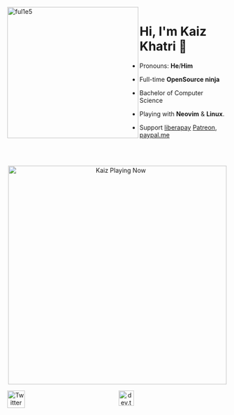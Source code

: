 <br />
<img src="https://github.com/ful1e5/ful1e5/blob/main/assets/lines.svg" align="left" width="300" alt="ful1e5"/>

# Hi, I'm Kaiz Khatri 👋

- Pronouns: **He**/**Him**

- Full-time **OpenSource ninja**

- Bachelor of Computer Science

- Playing with **Neovim** & **Linux**.

- Support [liberapay](https://liberapay.com/ful1e5) [Patreon](https://www.patreon.com/KaizKhatri), [paypal.me](https://www.paypal.com/paypalme/kaizkhatri)

<br />
<br />

<!-- Now Playing -->

<p align="center">
    <a href="https://kaiz.vercel.app/now-playing?open">
        <img src="https://kaiz.vercel.app/now-playing" width="500px" height="auto" alt="Kaiz Playing Now">
    </a>
</p>

<!-- Socials -->
<!-- Discord: https://discord.gg/2RjkTNK -->
<!-- Twitch: https://www.twitch.tv/ful1e5 -->
<div align="center" style="display: flex; justify-content: space-between;">
  <a href="https://twitter.com/ful1e5">
    <img src="https://imgur.com/IdhliN5.png" width="40" height="40" alt="Twitter Profile">
  </a>
  <a href="https://dev.to/ful1e5">
    <img src="https://d2fltix0v2e0sb.cloudfront.net/dev-rainbow.png" alt="dev.to Profile" height="35" width="35">
  </a>
<div>
